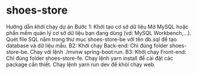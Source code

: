 # shoes-store
Hướng dẫn khởi chạy dự án
Bước 1: Khởi tạo cơ sở dữ liệu
Mở MySQL hoặc phần mềm quản lý cơ sở dữ liệu bạn đang dùng (vd: MySQL Workbench,...).
Quét file SQL nằm trong thư mục shoes-store-be với tên db.sql để tạo database và dữ liệu mẫu.
B2: Khởi chạy Back-end:
    Chỉ đúng folder shoes-store-be.
    Chạy với lệnh ./mvnw spring-boot:run.
B3: Khởi chạy Front-end:
    Chỉ đúng folder shoes-store-fe.
    Chạy lệnh yarn install để cài đặt các package cần thiết.
    Chạy lệnh yarn run dev để khỏi chạy web.